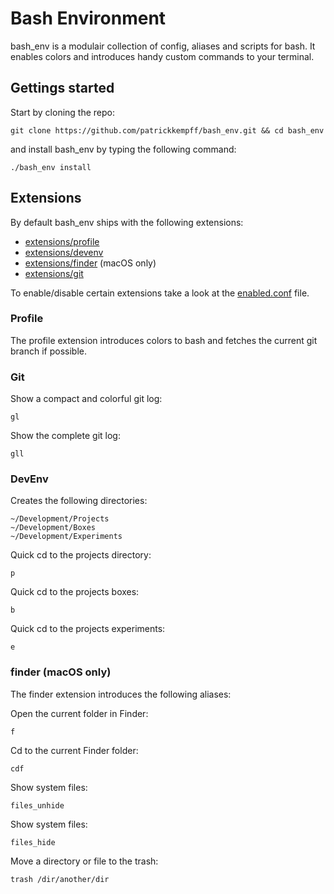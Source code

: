 # Bash Environment

bash_env is a modulair collection of config, aliases and scripts for bash.
It enables colors and introduces handy custom commands to your terminal.

## Gettings started

Start by cloning the repo:

	git clone https://github.com/patrickkempff/bash_env.git && cd bash_env

and install bash_env by typing the following command:

	./bash_env install

## Extensions

By default bash_env ships with the following extensions:

- [extensions/profile](#profile)
- [extensions/devenv](#devenv)
- [extensions/finder](#finder) (macOS only)
- [extensions/git](#git)

To enable/disable certain extensions take a look at the [enabled.conf](enabled.conf) file.

### Profile

The profile extension introduces colors to bash and fetches the current git branch if possible.

### Git

Show a compact and colorful git log:

	gl

Show the complete git log:

	gll

### DevEnv

Creates the following directories:

```
~/Development/Projects
~/Development/Boxes
~/Development/Experiments
```
Quick cd to the projects directory:

	p
	
Quick cd to the projects boxes:

	b
	
Quick cd to the projects experiments:

	e		

### finder (macOS only)

The finder extension introduces the following aliases:

Open the current folder in Finder:  

	f

Cd to the current Finder folder:  
	
	cdf

Show system files:  
	
	files_unhide
	
Show system files:  
	
	files_hide
	
Move a directory or file to the trash:  
	
	trash /dir/another/dir